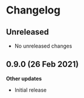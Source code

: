 # Changelog

## Unreleased

- No unreleased changes

## 0.9.0 (26 Feb 2021)

**Other updates**
- Initial release
